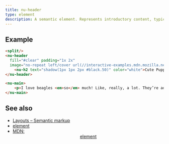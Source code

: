 ```yaml
---
title: nu-header
type: element
description: A semantic element. Represents introductory content, typically a group of introductory or navigational aids. It may contain some heading elements but also a logo, a search form, an author name, and other elements.
---
```


## Example

```html
<split/>
<nu-header 
  fill="#clear" padding="1x 2x"
  image="no-repeat left/cover url(//interactive-examples.mdn.mozilla.net/media/examples/puppy-header-logo.jpg)">
    <nu-h2 text="shadow(1px 1px 2px #black.50)" color="white">Cute Puppies Express!</nu-h2>
</nu-header>

<nu-main>
    <p>I love beagles <em>so</em> much! Like, really, a lot. They’re adorable and their ears are so, so snuggly soft!</p>
</nu-main>
```

## See also

* [Layouts – Semantic markup](../../storybook/layouts/semantic-markup.md)
* [<nu-footer/> element](./nu-footer.md)
* [MDN: <header/> element](!https://developer.mozilla.org/en-US/docs/Web/HTML/Element/header)
